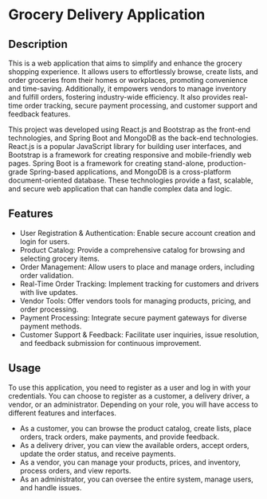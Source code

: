 # Grocery Delivery Application

## Description

This is a web application that aims to simplify and enhance the grocery shopping experience. It allows users to effortlessly browse, create lists, and order groceries from their homes or workplaces, promoting convenience and time-saving. Additionally, it empowers vendors to manage inventory and fulfill orders, fostering industry-wide efficiency. It also provides real-time order tracking, secure payment processing, and customer support and feedback features.

This project was developed using React.js and Bootstrap as the front-end technologies, and Spring Boot and MongoDB as the back-end technologies. React.js is a popular JavaScript library for building user interfaces, and Bootstrap is a framework for creating responsive and mobile-friendly web pages. Spring Boot is a framework for creating stand-alone, production-grade Spring-based applications, and MongoDB is a cross-platform document-oriented database. These technologies provide a fast, scalable, and secure web application that can handle complex data and logic.

## Features

- User Registration & Authentication: Enable secure account creation and login for users.
- Product Catalog: Provide a comprehensive catalog for browsing and selecting grocery items.
- Order Management: Allow users to place and manage orders, including order validation.
- Real-Time Order Tracking: Implement tracking for customers and drivers with live updates.
- Vendor Tools: Offer vendors tools for managing products, pricing, and order processing.
- Payment Processing: Integrate secure payment gateways for diverse payment methods.
- Customer Support & Feedback: Facilitate user inquiries, issue resolution, and feedback submission for continuous improvement.

## Usage

To use this application, you need to register as a user and log in with your credentials. You can choose to register as a customer, a delivery driver, a vendor, or an administrator. Depending on your role, you will have access to different features and interfaces.

- As a customer, you can browse the product catalog, create lists, place orders, track orders, make payments, and provide feedback.
- As a delivery driver, you can view the available orders, accept orders, update the order status, and receive payments.
- As a vendor, you can manage your products, prices, and inventory, process orders, and view reports.
- As an administrator, you can oversee the entire system, manage users, and handle issues.

